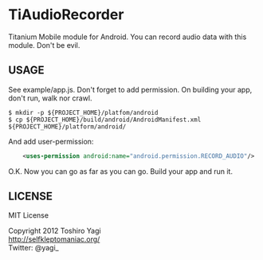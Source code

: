 TiAudioRecorder
===========================================

Titanium Mobile module for Android. You can record audio data with this module. Don't be evil.

USAGE
---------------------
See example/app.js.
Don't forget to add permission. On building your app, don't run, walk nor crawl.

```
$ mkdir -p ${PROJECT_HOME}/platfom/android
$ cp ${PROJECT_HOME}/build/android/AndroidManifest.xml ${PROJECT_HOME}/platform/android/
```

And add user-permission:

```xml
	<uses-permission android:name="android.permission.RECORD_AUDIO"/>
```

O.K. Now you can go as far as you can go. Build your app and run it.

LICENSE
---------------------
MIT License

Copyright 2012 Toshiro Yagi   
http://selfkleptomaniac.org/   
Twitter: @yagi_  